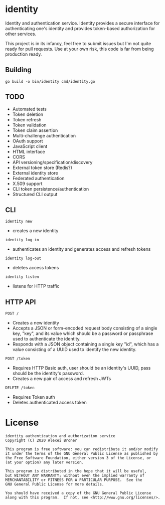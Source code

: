 identity
========

Identity and authentication service. Identity provides a secure interface for
authenticating one's identity and provides token-based authorization for other
services.

This project is in its infancy, feel free to submit issues but I'm not quite
ready for pull requests. Use at your own risk, this code is far from being
production ready.

## Building

    go build -o bin/identity cmd/identity.go

## TODO
- Automated tests
- Token deletion
- Token refresh
- Token validation
- Token claim assertion
- Multi-challenge authentication
- OAuth support
- JavaScript client
- HTML interface
- CORS
- API versioning/specification/discovery
- External token store (Redis?)
- External identity store
- Federated authentication
- X.509 support
- CLI token persistence/authentication
- Structured CLI output

## CLI

`identity new`
- creates a new identity

`identity log-in`
- authenticates an identity and generates access and refresh tokens

`identity log-out`
- deletes access tokens

`identity listen`
- listens for HTTP traffic

## HTTP API

`POST /`
- Creates a new identity
- Accepts a JSON or form-encoded request body consisting of a single key,
  "key", and its value which should be a password or passphrase used to
  authenticate the identity.
- Responds with a JSON object containing a single key "id", which has a value
  consisting of a UUID used to identify the new identity.

`POST /token`
- Requires HTTP Basic auth, user should be an identity's UUID, pass should be
  the identity's password.
- Creates a new pair of access and refresh JWTs

`DELETE /token`
- Requires Token auth
- Deletes authenticated access token

# License

    identity authentication and authorization service
    Copyright (C) 2020 Alexei Broner

    This program is free software: you can redistribute it and/or modify
    it under the terms of the GNU General Public License as published by
    the Free Software Foundation, either version 3 of the License, or
    (at your option) any later version.

    This program is distributed in the hope that it will be useful,
    but WITHOUT ANY WARRANTY; without even the implied warranty of
    MERCHANTABILITY or FITNESS FOR A PARTICULAR PURPOSE.  See the
    GNU General Public License for more details.

    You should have received a copy of the GNU General Public License
    along with this program.  If not, see <http://www.gnu.org/licenses/>.

